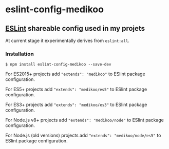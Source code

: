 # eslint-config-medikoo

## [ESLint](http://eslint.org/docs/developer-guide/shareable-configs) shareable config used in my projets

At current stage it experimentally derives from `eslint:all`.

### Installation

    $ npm install eslint-config-medikoo --save-dev

For ES2015+ projects add `"extends": "medikoo"` to ESlint package configuration.

For ES5+ projects add `"extends": "medikoo/es5"` to ESlint package configuration.

For ES3+ projects add `"extends": "medikoo/es3"` to ESlint package configuration.

For Node.js v8+ projects add `"extends": "medikoo/node"` to ESlint package configuration.

For Node.js (old versions) projects add `"extends": "medikoo/node/es5"` to ESlint package configuration.
